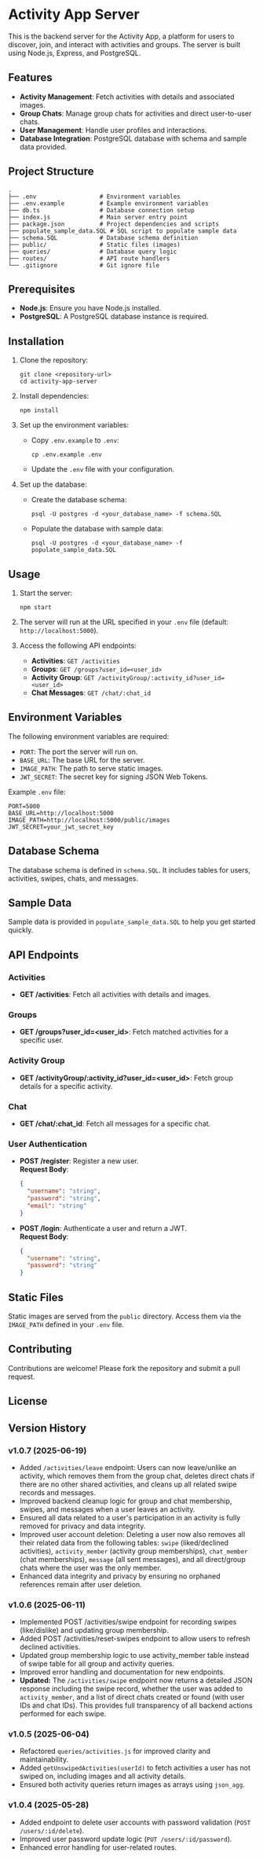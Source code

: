 # Activity App Server

This is the backend server for the Activity App, a platform for users to discover, join, and interact with activities and groups. The server is built using Node.js, Express, and PostgreSQL.

## Features

- **Activity Management**: Fetch activities with details and associated images.
- **Group Chats**: Manage group chats for activities and direct user-to-user chats.
- **User Management**: Handle user profiles and interactions.
- **Database Integration**: PostgreSQL database with schema and sample data provided.

## Project Structure

```
.
├── .env                  # Environment variables
├── .env.example          # Example environment variables
├── db.ts                 # Database connection setup
├── index.js              # Main server entry point
├── package.json          # Project dependencies and scripts
├── populate_sample_data.SQL # SQL script to populate sample data
├── schema.SQL            # Database schema definition
├── public/               # Static files (images)
├── queries/              # Database query logic
├── routes/               # API route handlers
└── .gitignore            # Git ignore file
```

## Prerequisites

- **Node.js**: Ensure you have Node.js installed.
- **PostgreSQL**: A PostgreSQL database instance is required.

## Installation

1. Clone the repository:

   ```
   git clone <repository-url>
   cd activity-app-server
   ```

2. Install dependencies:

   ```
   npm install
   ```

3. Set up the environment variables:

   - Copy `.env.example` to `.env`:

     ```
     cp .env.example .env
     ```

   - Update the `.env` file with your configuration.

4. Set up the database:

   - Create the database schema:

     ```
     psql -U postgres -d <your_database_name> -f schema.SQL
     ```

   - Populate the database with sample data:

     ```
     psql -U postgres -d <your_database_name> -f populate_sample_data.SQL
     ```

## Usage

1. Start the server:

   ```
   npm start
   ```

2. The server will run at the URL specified in your `.env` file (default: `http://localhost:5000`).

3. Access the following API endpoints:

   - **Activities**: `GET /activities`
   - **Groups**: `GET /groups?user_id=<user_id>`
   - **Activity Group**: `GET /activityGroup/:activity_id?user_id=<user_id>`
   - **Chat Messages**: `GET /chat/:chat_id`

## Environment Variables

The following environment variables are required:

- `PORT`: The port the server will run on.
- `BASE_URL`: The base URL for the server.
- `IMAGE_PATH`: The path to serve static images.
- `JWT_SECRET`: The secret key for signing JSON Web Tokens.

Example `.env` file:

```
PORT=5000
BASE_URL=http://localhost:5000
IMAGE_PATH=http://localhost:5000/public/images
JWT_SECRET=your_jwt_secret_key
```

## Database Schema

The database schema is defined in `schema.SQL`. It includes tables for users, activities, swipes, chats, and messages.

## Sample Data

Sample data is provided in `populate_sample_data.SQL` to help you get started quickly.

## API Endpoints

### Activities

- **GET /activities**: Fetch all activities with details and images.

### Groups

- **GET /groups?user_id=<user_id>**: Fetch matched activities for a specific user.

### Activity Group

- **GET /activityGroup/:activity_id?user_id=<user_id>**: Fetch group details for a specific activity.

### Chat

- **GET /chat/:chat_id**: Fetch all messages for a specific chat.

### User Authentication

- **POST /register**: Register a new user.  
  **Request Body**:

  ```json
  {
    "username": "string",
    "password": "string",
    "email": "string"
  }
  ```

- **POST /login**: Authenticate a user and return a JWT.  
  **Request Body**:
  ```json
  {
    "username": "string",
    "password": "string"
  }
  ```

## Static Files

Static images are served from the `public` directory. Access them via the `IMAGE_PATH` defined in your `.env` file.

## Contributing

Contributions are welcome! Please fork the repository and submit a pull request.

## License

## Version History

### v1.0.7 (2025-06-19)

- Added `/activities/leave` endpoint: Users can now leave/unlike an activity, which removes them from the group chat, deletes direct chats if there are no other shared activities, and cleans up all related swipe records and messages.
- Improved backend cleanup logic for group and chat membership, swipes, and messages when a user leaves an activity.
- Ensured all data related to a user's participation in an activity is fully removed for privacy and data integrity.
- Improved user account deletion: Deleting a user now also removes all their related data from the following tables: `swipe` (liked/declined activities), `activity_member` (activity group memberships), `chat_member` (chat memberships), `message` (all sent messages), and all direct/group chats where the user was the only member.
- Enhanced data integrity and privacy by ensuring no orphaned references remain after user deletion.

### v1.0.6 (2025-06-11)

- Implemented POST /activities/swipe endpoint for recording swipes (like/dislike) and updating group membership.
- Added POST /activities/reset-swipes endpoint to allow users to refresh declined activities.
- Updated group membership logic to use activity_member table instead of swipe table for all group and activity queries.
- Improved error handling and documentation for new endpoints.
- **Updated:** The `/activities/swipe` endpoint now returns a detailed JSON response including the swipe record, whether the user was added to `activity_member`, and a list of direct chats created or found (with user IDs and chat IDs). This provides full transparency of all backend actions performed for each swipe.

### v1.0.5 (2025-06-04)

- Refactored `queries/activities.js` for improved clarity and maintainability.
- Added `getUnswipedActivities(userId)` to fetch activities a user has not swiped on, including images and all activity details.
- Ensured both activity queries return images as arrays using `json_agg`.

### v1.0.4 (2025-05-28)

- Added endpoint to delete user accounts with password validation (`POST /users/:id/delete`).
- Improved user password update logic (`PUT /users/:id/password`).
- Enhanced error handling for user-related routes.
